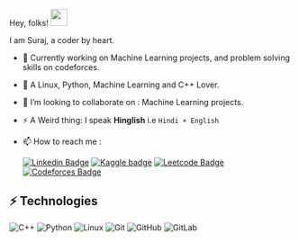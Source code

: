 Hey, folks!  <img src="https://raw.githubusercontent.com/MartinHeinz/MartinHeinz/master/wave.gif" width="30px">

I am Suraj, a coder by heart.

- 🌱 Currently working on Machine Learning projects, and problem solving skills on codeforces.
- 👀 A Linux, Python, Machine Learning and C++ Lover.
- 💞️ I’m looking to collaborate on :  Machine Learning projects.
- ⚡ A Weird thing: I speak **Hinglish** i.e ```Hindi + English```
- 📫 How to reach me : 
    
  [![Linkedin Badge](https://img.shields.io/badge/-Suraj-cacbf6?style=flat&labelColor=2867b2&logo=linkedin&logoColor=white)](https://www.linkedin.com/in/suraj-barnwal-48a306203/) [![Kaggle badge](https://img.shields.io/badge/kaggle-Suraj-blue)](https://www.kaggle.com/redocmi) [![Leetcode Badge](https://img.shields.io/badge/-Suraj-cacbf6?style=flat&labelColor=yellow&logo=leetcode&logoColor=white)](https://leetcode.com/redoca/) [![Codeforces Badge](https://img.shields.io/badge/-Suraj-cacbf6?style=flat&labelColor=purple&logo=codeforces&logoColor=white)](https://codeforces.com/profile/surajbarnwal24)

## ⚡ Technologies

![C++](https://img.shields.io/badge/-C++-00599C?style=flat-square&logo=c)
![Python](https://img.shields.io/badge/-Python-00599C?style=flat-square&logo=Python)
![Linux](https://img.shields.io/badge/-Linux-02309C?style=flat-square&logo=linux)
![Git](https://img.shields.io/badge/-Git-black?style=flat-square&logo=git)
![GitHub](https://img.shields.io/badge/-GitHub-181717?style=flat-square&logo=github)
![GitLab](https://img.shields.io/badge/-GitLab-FCA121?style=flat-square&logo=gitlab)
